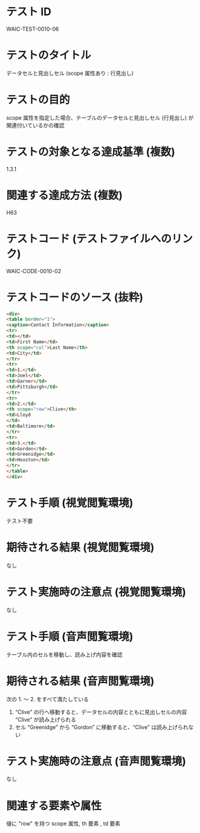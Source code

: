 

# テスト ID
WAIC-TEST-0010-06

# テストのタイトル
データセルと見出しセル (scope 属性あり : 行見出し)

# テストの目的
scope 属性を指定した場合、テーブルのデータセルと見出しセル (行見出し) が関連付いているかの確認

# テストの対象となる達成基準 (複数)
1.3.1

# 関連する達成方法 (複数)
H63

# テストコード (テストファイルへのリンク)
WAIC-CODE-0010-02

# テストコードのソース (抜粋)
```html
<div>
<table border="1">
<caption>Contact Information</caption>
<tr>
<td></td>
<td>First Name</td>
<th scope="col">Last Name</th>
<td>City</td>
</tr>
<tr>
<td>1.</td>
<td>Joel</td>
<td>Garner</td>
<td>Pittsburgh</td>
</tr>
<tr>
<td>2.</td>
<th scope="row">Clive</th>
<td>Lloyd
</td>
<td>Baltimore</td>
</tr>
<tr>
<td>3.</td>
<td>Gordon</td>
<td>Greenidge</td>
<td>Houston</td>
</tr>
</table>
</div>

```
# テスト手順 (視覚閲覧環境)
テスト不要

# 期待される結果 (視覚閲覧環境)
なし

# テスト実施時の注意点 (視覚閲覧環境)
なし

# テスト手順 (音声閲覧環境)
テーブル内のセルを移動し、読み上げ内容を確認

# 期待される結果 (音声閲覧環境)
次の 1. 〜 2. をすべて満たしている
1. “Clive” の行へ移動すると、データセルの内容とともに見出しセルの内容 “Clive” が読み上げられる
2. セル “Greenidge” から “Gordon” に移動すると、“Clive” は読み上げられない

# テスト実施時の注意点 (音声閲覧環境)
なし

# 関連する要素や属性
値に "row" を持つ scope 属性, th 要素 , td 要素


